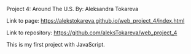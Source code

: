 Project 4: Around The U.S.
By: Aleksandra Tokareva

Link to page: https://alekstokareva.github.io/web_project_4/index.html

Link to repository: https://github.com/aleksTokareva/web_project_4

This is my first project with JavaScript. 
